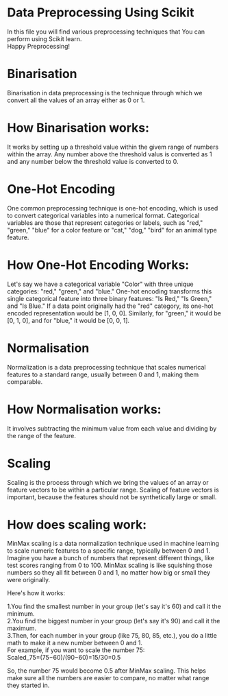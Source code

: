# Data Preprocessing Using  Scikit 
In this file you will find various preprocessing techniques that You can perform using Scikit learn.<br>Happy Preprocessing!

# Binarisation
Binarisation in data preprocessing is the technique through which we convert all the values of an array either as 0 or 1.

# How Binarisation works:
It works by setting up a threshold value within the givem range of numbers within the array. Any number above the threshold valus is converted as 1 and any number below the threshold value is converted to 0.

# One-Hot Encoding
One common preprocessing technique is one-hot encoding, which is used to convert categorical variables into a numerical format. Categorical variables are those that represent categories or labels, such as "red," "green," "blue" for a color feature or "cat," "dog," "bird" for an animal type feature.

# How One-Hot Encoding Works:
Let's say we have a categorical variable "Color" with three unique categories: "red," "green," and "blue."
One-hot encoding transforms this single categorical feature into three binary features: "Is Red," "Is Green," and "Is Blue."
If a data point originally had the "red" category, its one-hot encoded representation would be [1, 0, 0]. Similarly, for "green," it would be [0, 1, 0], and for "blue," it would be [0, 0, 1].

# Normalisation
Normalization is a data preprocessing technique that scales numerical features to a standard range, usually between 0 and 1, making them comparable. 

# How Normalisation works:
It involves subtracting the minimum value from each value and dividing by the range of the feature.

# Scaling
Scaling is the process through which we bring the values of an array or feature vectors to be within a particular range. Scaling of feature vectors is important, because the features should not be synthetically large or small.

# How does scaling work:
MinMax scaling is a data normalization technique used in machine learning to scale numeric features to a specific range, typically between 0 and 1.<br>
Imagine you have a bunch of numbers that represent different things, like test scores ranging from 0 to 100. MinMax scaling is like squishing those numbers so they all fit between 0 and 1, no matter how big or small they were originally.<br>

Here's how it works:<br>

1.You find the smallest number in your group (let's say it's 60) and call it the minimum.<br>
2.You find the biggest number in your group (let's say it's 90) and call it the maximum.<br>
3.Then, for each number in your group (like 75, 80, 85, etc.), you do a little math to make it a new number between 0 and 1.<br>
For example, if you want to scale the number 75:<br>
Scaled_75=(75−60)/(90−60)=15/30=0.5<br>

So, the number 75 would become 0.5 after MinMax scaling. This helps make sure all the numbers are easier to compare, no matter what range they started in.